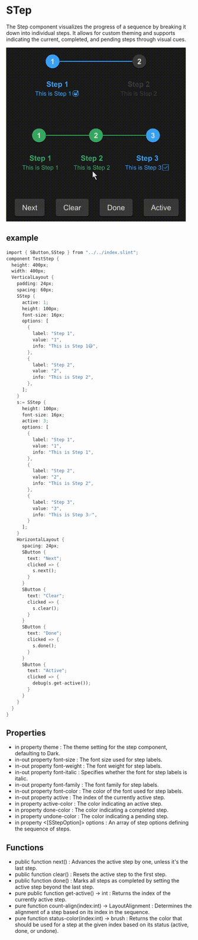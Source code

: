 # STep

The Step component visualizes the progress of a sequence by breaking it down into individual steps. It allows for custom theming and supports indicating the current, completed, and pending steps through visual cues.

![](../../static/step.gif)

## example
```rust
import { SButton,SStep } from "../../index.slint";
component TestStep {
  height: 400px;
  width: 400px;
  VerticalLayout {
    padding: 24px;
    spacing: 60px;
    SStep {
      active: 1;
      height: 100px;
      font-size: 16px;
      options: [
        {
          label: "Step 1",
          value: "1",
          info: "This is Step 1😅",
        },
        {
          label: "Step 2",
          value: "2",
          info: "This is Step 2",
        },
      ];
    }
    s:= SStep {
      height: 100px;
      font-size: 16px;
      active: 3;
      options: [
        {
          label: "Step 1",
          value: "1",
          info: "This is Step 1",
        },
        {
          label: "Step 2",
          value: "2",
          info: "This is Step 2",
        },
        {
          label: "Step 3",
          value: "3",
          info: "This is Step 3✅",
        }
      ];
    }
    HorizontalLayout {
      spacing: 24px;
      SButton {
        text: "Next";
        clicked => {
          s.next();
        }
      }
      SButton {
        text: "Clear";
        clicked => {
          s.clear();
        }
      }
      SButton {
        text: "Done";
        clicked => {
          s.done();
        }
      }
      SButton {
        text: "Active";
        clicked => {
          debug(s.get-active());
        }
      }
    }
  }
}
```
## Properties
- in property <Themes> theme : The theme setting for the step component, defaulting to Dark.
- in-out property <length> font-size : The font size used for step labels.
- in-out property <int> font-weight : The font weight for step labels.
- in-out property <bool> font-italic : Specifies whether the font for step labels is italic.
- in-out property <string> font-family : The font family for step labels.
- in-out property <brush> font-color : The color of the font used for step labels.
- in-out property <int> active : The index of the currently active step.
- in property <brush> active-color : The color indicating an active step.
- in property <brush> done-color : The color indicating a completed step.
- in property <brush> undone-color : The color indicating a pending step.
- in property <[SStepOption]> options : An array of step options defining the sequence of steps.
## Functions
- public function next() : Advances the active step by one, unless it's the last step.
- public function clear() : Resets the active step to the first step.
- public function done() : Marks all steps as completed by setting the active step beyond the last step.
- pure public function get-active() -> int : Returns the index of the currently active step.
- pure function count-align(index:int) -> LayoutAlignment : Determines the alignment of a step based on its index in the sequence.
- pure function status-color(index:int) -> brush : Returns the color that should be used for a step at the given index based on its status (active, done, or undone).
